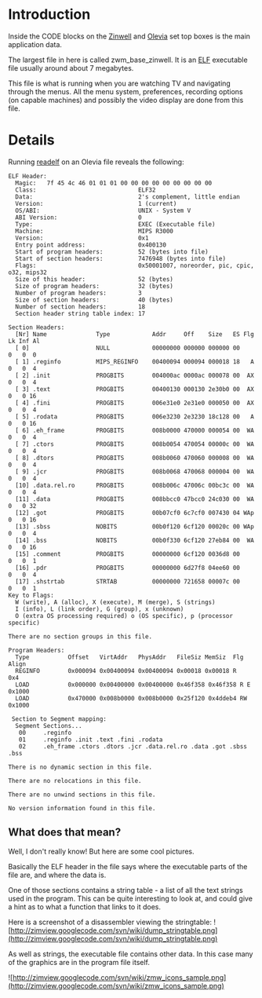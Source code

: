 # Introduction #

Inside the CODE blocks on the [Zinwell](Zinwell.md) and [Olevia](Olevia.md) set top boxes is the main application data.

The largest file in here is called zwm\_base\_zinwell. It is an [ELF](http://en.wikipedia.org/wiki/Executable_and_Linkable_Format) executable file usually around about 7 megabytes.

This file is what is running when you are watching TV and navigating through the menus. All the menu system, preferences, recording options (on capable machines) and possibly the video display are done from this file.

# Details #

Running [readelf](http://linux.die.net/man/1/readelf) on an Olevia file reveals the following:
```
ELF Header:
  Magic:   7f 45 4c 46 01 01 01 00 00 00 00 00 00 00 00 00 
  Class:                             ELF32
  Data:                              2's complement, little endian
  Version:                           1 (current)
  OS/ABI:                            UNIX - System V
  ABI Version:                       0
  Type:                              EXEC (Executable file)
  Machine:                           MIPS R3000
  Version:                           0x1
  Entry point address:               0x400130
  Start of program headers:          52 (bytes into file)
  Start of section headers:          7476948 (bytes into file)
  Flags:                             0x50001007, noreorder, pic, cpic, o32, mips32
  Size of this header:               52 (bytes)
  Size of program headers:           32 (bytes)
  Number of program headers:         3
  Size of section headers:           40 (bytes)
  Number of section headers:         18
  Section header string table index: 17

Section Headers:
  [Nr] Name              Type            Addr     Off    Size   ES Flg Lk Inf Al
  [ 0]                   NULL            00000000 000000 000000 00      0   0  0
  [ 1] .reginfo          MIPS_REGINFO    00400094 000094 000018 18   A  0   0  4
  [ 2] .init             PROGBITS        004000ac 0000ac 000078 00  AX  0   0  4
  [ 3] .text             PROGBITS        00400130 000130 2e30b0 00  AX  0   0 16
  [ 4] .fini             PROGBITS        006e31e0 2e31e0 000050 00  AX  0   0  4
  [ 5] .rodata           PROGBITS        006e3230 2e3230 18c128 00   A  0   0 16
  [ 6] .eh_frame         PROGBITS        008b0000 470000 000054 00  WA  0   0  4
  [ 7] .ctors            PROGBITS        008b0054 470054 00000c 00  WA  0   0  4
  [ 8] .dtors            PROGBITS        008b0060 470060 000008 00  WA  0   0  4
  [ 9] .jcr              PROGBITS        008b0068 470068 000004 00  WA  0   0  4
  [10] .data.rel.ro      PROGBITS        008b006c 47006c 00bc3c 00  WA  0   0  4
  [11] .data             PROGBITS        008bbcc0 47bcc0 24c030 00  WA  0   0 32
  [12] .got              PROGBITS        00b07cf0 6c7cf0 007430 04 WAp  0   0 16
  [13] .sbss             NOBITS          00b0f120 6cf120 00020c 00 WAp  0   0  4
  [14] .bss              NOBITS          00b0f330 6cf120 27eb84 00  WA  0   0 16
  [15] .comment          PROGBITS        00000000 6cf120 0036d8 00      0   0  1
  [16] .pdr              PROGBITS        00000000 6d27f8 04ee60 00      0   0  4
  [17] .shstrtab         STRTAB          00000000 721658 00007c 00      0   0  1
Key to Flags:
  W (write), A (alloc), X (execute), M (merge), S (strings)
  I (info), L (link order), G (group), x (unknown)
  O (extra OS processing required) o (OS specific), p (processor specific)

There are no section groups in this file.

Program Headers:
  Type           Offset   VirtAddr   PhysAddr   FileSiz MemSiz  Flg Align
  REGINFO        0x000094 0x00400094 0x00400094 0x00018 0x00018 R   0x4
  LOAD           0x000000 0x00400000 0x00400000 0x46f358 0x46f358 R E 0x1000
  LOAD           0x470000 0x008b0000 0x008b0000 0x25f120 0x4ddeb4 RW  0x1000

 Section to Segment mapping:
  Segment Sections...
   00     .reginfo 
   01     .reginfo .init .text .fini .rodata 
   02     .eh_frame .ctors .dtors .jcr .data.rel.ro .data .got .sbss .bss 

There is no dynamic section in this file.

There are no relocations in this file.

There are no unwind sections in this file.

No version information found in this file.
```

## What does that mean? ##
Well, I don't really know! But here are some cool pictures.

Basically the ELF header in the file says where the executable parts of the file are, and where the data is.

One of those sections contains a string table - a list of all the text strings used in the program. This can be quite interesting to look at, and could give a hint as to what a function that links to it does.

Here is a screenshot of a disassembler viewing the stringtable:
![http://zimview.googlecode.com/svn/wiki/dump_stringtable.png](http://zimview.googlecode.com/svn/wiki/dump_stringtable.png)

As well as strings, the executable file contains other data. In this case many of the graphics are in the program file itself.

![http://zimview.googlecode.com/svn/wiki/zmw_icons_sample.png](http://zimview.googlecode.com/svn/wiki/zmw_icons_sample.png)